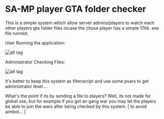 # SA-MP player GTA folder checker

This is a simple system which allow server admins/players to watch each other players gta folder files incase the chose player has a simple 17kb .exe file runned.

User Running the application:

![alt tag](http://uupload.ir/files/sn4r_bandicam_2017-04-24_13-09-31-783.jpg)

Administrator Checking Files:

![alt tag](http://uupload.ir/files/gwke_sa-mp-086.png)

It's better to keep this system as filterscript and use some pvars to get administrator level....

What's the point if its by sending a file to players?
Well, its not made for global use, but for example if you got an gang war you may let the players be able to join the wars after being checked by this system. [ to avoid aimbot... ]
